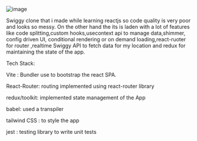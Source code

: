![image](https://github.com/aksh-ay06/swiggy-clone/assets/53794932/354347eb-78b1-4d13-bb1b-530808d1b76b)


Swiggy clone that i made while learning reactjs so code quality is very poor and looks so messy. On the other hand the its is laden with a lot of features like code splitting,custom hooks,usecontext api to manage data,shimmer, config driven UI, conditional rendering or on demand loading,react-ruoter for router ,realtime Swiggy API to fetch data for my location and redux for maintaining the state of the app.

Tech Stack:

Vite : Bundler use to bootstrap the react SPA.

React-Router: routing implemented using react-router library 

redux/toolkit: implemented state management of the App

babel: used a transpiler

tailwind CSS : to style the app 

jest : testing library to write unit tests
